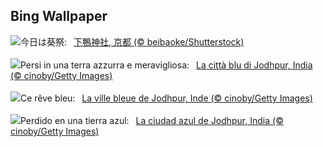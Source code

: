 ## Bing Wallpaper
![](https://www.bing.com/th?id=OHR.AoiMatsuri2024_JA-JP1018506374_UHD.jpg&w=1000)今日は葵祭:&nbsp;&ensp;[下鴨神社, 京都 (© beibaoke/Shutterstock)](https://www.bing.com/th?id=OHR.AoiMatsuri2024_JA-JP1018506374_UHD.jpg)
<br><br/>
![](https://www.bing.com/th?id=OHR.BlueCityIndia_IT-IT7121297677_UHD.jpg&w=1000)Persi in una terra azzurra e meravigliosa:&nbsp;&ensp;[La città blu di Jodhpur, India (© cinoby/Getty Images)](https://www.bing.com/th?id=OHR.BlueCityIndia_IT-IT7121297677_UHD.jpg)
<br><br/>
![](https://www.bing.com/th?id=OHR.BlueCityIndia_FR-FR2415111297_UHD.jpg&w=1000)Ce rêve bleu:&nbsp;&ensp;[La ville bleue de Jodhpur, Inde (© cinoby/Getty Images)](https://www.bing.com/th?id=OHR.BlueCityIndia_FR-FR2415111297_UHD.jpg)
<br><br/>
![](https://www.bing.com/th?id=OHR.BlueCityIndia_ES-ES0873677345_UHD.jpg&w=1000)Perdido en una tierra azul:&nbsp;&ensp;[La ciudad azul de Jodhpur, India (© cinoby/Getty Images)](https://www.bing.com/th?id=OHR.BlueCityIndia_ES-ES0873677345_UHD.jpg)
<br><br/>
